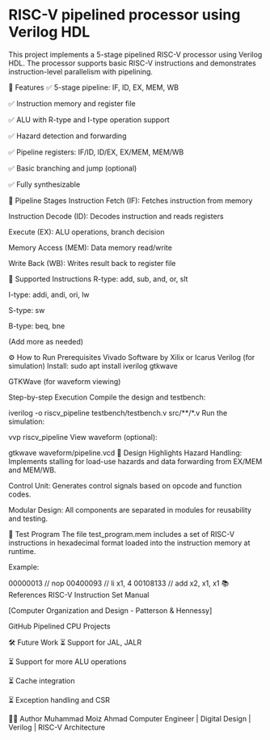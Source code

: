 # RISC-V pipelined processor using Verilog HDL
This project implements a 5-stage pipelined RISC-V processor using Verilog HDL. The processor supports basic RISC-V instructions and demonstrates instruction-level parallelism with pipelining.

📌 Features
✅ 5-stage pipeline: IF, ID, EX, MEM, WB

✅ Instruction memory and register file

✅ ALU with R-type and I-type operation support

✅ Hazard detection and forwarding

✅ Pipeline registers: IF/ID, ID/EX, EX/MEM, MEM/WB

✅ Basic branching and jump (optional)

✅ Fully synthesizable

📖 Pipeline Stages
Instruction Fetch (IF): Fetches instruction from memory

Instruction Decode (ID): Decodes instruction and reads registers

Execute (EX): ALU operations, branch decision

Memory Access (MEM): Data memory read/write

Write Back (WB): Writes result back to register file

🧪 Supported Instructions
R-type: add, sub, and, or, slt

I-type: addi, andi, ori, lw

S-type: sw

B-type: beq, bne

(Add more as needed)

⚙️ How to Run
Prerequisites
Vivado Software by Xilix or
Icarus Verilog (for simulation)
Install: sudo apt install iverilog gtkwave

GTKWave (for waveform viewing)

Step-by-step Execution
Compile the design and testbench:


iverilog -o riscv_pipeline testbench/testbench.v src/**/*.v
Run the simulation:

vvp riscv_pipeline
View waveform (optional):


gtkwave waveform/pipeline.vcd
🧠 Design Highlights
Hazard Handling:
Implements stalling for load-use hazards and data forwarding from EX/MEM and MEM/WB.

Control Unit:
Generates control signals based on opcode and function codes.

Modular Design:
All components are separated in modules for reusability and testing.

🧪 Test Program
The file test_program.mem includes a set of RISC-V instructions in hexadecimal format loaded into the instruction memory at runtime.

Example:


00000013  // nop
00400093  // li x1, 4
00108133  // add x2, x1, x1
📚 References
RISC-V Instruction Set Manual

[Computer Organization and Design - Patterson & Hennessy]

GitHub Pipelined CPU Projects

🛠️ Future Work
⏳ Support for JAL, JALR

⏳ Support for more ALU operations

⏳ Cache integration

⏳ Exception handling and CSR

👨‍💻 Author
Muhammad Moiz Ahmad
Computer Engineer | Digital Design | Verilog | RISC-V Architecture
